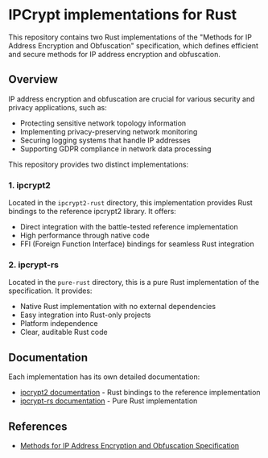 # IPCrypt implementations for Rust

This repository contains two Rust implementations of the "Methods for IP Address Encryption and Obfuscation" specification, which defines efficient and secure methods for IP address encryption and obfuscation.

## Overview

IP address encryption and obfuscation are crucial for various security and privacy applications, such as:

- Protecting sensitive network topology information
- Implementing privacy-preserving network monitoring
- Securing logging systems that handle IP addresses
- Supporting GDPR compliance in network data processing

This repository provides two distinct implementations:

### 1. ipcrypt2

Located in the `ipcrypt2-rust` directory, this implementation provides Rust bindings to the reference ipcrypt2 library. It offers:

- Direct integration with the battle-tested reference implementation
- High performance through native code
- FFI (Foreign Function Interface) bindings for seamless Rust integration

### 2. ipcrypt-rs

Located in the `pure-rust` directory, this is a pure Rust implementation of the specification. It provides:

- Native Rust implementation with no external dependencies
- Easy integration into Rust-only projects
- Platform independence
- Clear, auditable Rust code

## Documentation

Each implementation has its own detailed documentation:

- [ipcrypt2 documentation](ipcrypt2-rust/README.md) - Rust bindings to the reference implementation
- [ipcrypt-rs documentation](pure-rust/README.md) - Pure Rust implementation

## References

- [Methods for IP Address Encryption and Obfuscation Specification](https://ipcrypt-std.github.io/)
